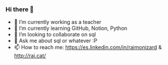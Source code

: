 ### Hi there 👋

<!--
**raimonizard/raimonizard** is a ✨ _special_ ✨ repository because its `README.md` (this file) appears on your GitHub profile.

Here are some ideas to get you started:
-->

- 🔭 I’m currently working as a teacher
- 🌱 I’m currently learning GitHub, Notion, Python
- 👯 I’m looking to collaborate on sql
- 💬 Ask me about sql or whatever :P
- 📫 How to reach me: https://es.linkedin.com/in/raimonizard & http://rai.cat/
